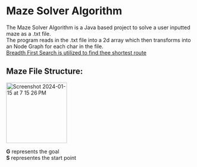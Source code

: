 
# Maze Solver Algorithm
The Maze Solver Algorithm is a Java based project to solve a user inputted maze as a .txt file.<br>
The program reads in the .txt file into a 2d array which then transforms into an Node Graph for each char in the file.<br>
<u>Breadth First Search is utilized to find thee shortest route</u> 

## Maze File Structure:

<img width="163" alt="Screenshot 2024-01-15 at 7 15 26 PM" src="https://github.com/prattaiden/AidenPrattPortfolio/assets/142821905/6507a3b0-3234-4176-a5bb-8f7dec357e52">


<b>G</b> represents the goal<br>
<b>S</b> representes the start point